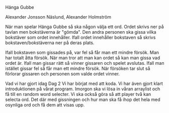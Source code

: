 Hänga Gubbe

Alexander Jonsson Näslund, Alexander Holmström

När man spelar Hänga Gubbe så ska någon välja ett ord. Ordet skrivs ner på tavlan men bokstäverna är "gömda".
Den andra personen ska gissa vilka bokstäver som ordet innehåller. Ifall ordet innehåller bokstaven så skrivs bokstaven/bokstäverna ner på deras plats.

Ifall bokstaven som gissades på, var fel så får man ett mindre försök. Man har totalt åtta försök.
När man tror att man kan ordet så kan man gissa vad ordet är. Ifall man gissar rätt så vinner gissaren och spelet avslutas.
Ifall man istället gissar fel så får man ett mindre försök. När försöken tar slut så förlorar gissaren och personen som valde ordet vinner.

Vad vi har gjort idag
Dag 2
Vi har börjat med att koda. Vi har även gjort klart introduktionen på vårat program.
Imorgon ska vi lösa in våran arraylist och få till en random word selecter. Vi ska också göra så att player två kan selecta ord.
Det där med gissningen och hur man ska få ihop det hela med osynliga ord och få dem att visas upp. 

